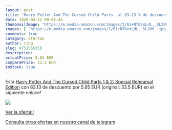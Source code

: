```yaml
---
layout: post
title: 'Harry Potter And The Cursed Child Parts  al 83.13 % de descuento'
date: 2020-04-12 09:01:43
thumbnailImage: 'https://m.media-amazon.com/images/I/61+NT0zxLdL._SL200_.jpg'
images: [ 'https://m.media-amazon.com/images/I/61+NT0zxLdL._SL200_.jpg' ]
comments: true
category: ofertas
author: ring
slug: 0751565350
description:
actualPrice: 5.65 EUR
comparePrice: 33.5 EUR
inStock: true
---
```


Está [Harry Potter And The Cursed Child Parts 1 & 2: Special Rehearsal Edition](https://www.amazon.com/dp/0751565350/?tag=redken08-20) con 83.13 de descuento por 5.65 EUR (original: 33.5 EUR) en el siguiente enlace!

[![](https://m.media-amazon.com/images/I/61+NT0zxLdL._SL200_.jpg)](https://www.amazon.com/dp/0751565350/?tag=redken08-20)

[Ver la oferta!!](https://www.amazon.com/dp/0751565350/?tag=redken08-20)

[Consulta otras ofertas en nuestro canal de telegram](https://t.me/s/ofertas25)
